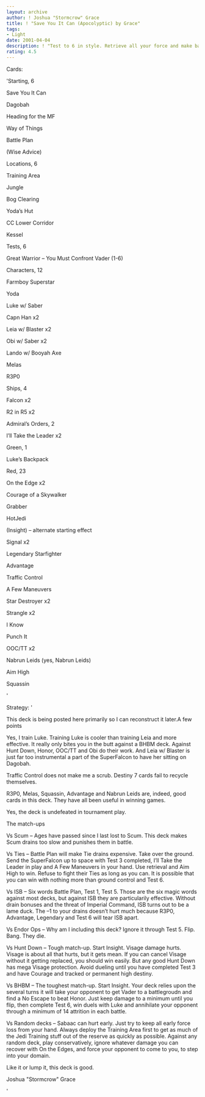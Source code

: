 ```yaml
---
layout: archive
author: ! Joshua "Stormcrow" Grace
title: ! "Save You It Can (Apocolyptic) by Grace"
tags:
- Light
date: 2001-04-04
description: ! "Test to 6 in style. Retrieve all your force and make bad guys die with big 7’s for destiny."
rating: 4.5
---
```

Cards: 

'Starting, 6

Save You It Can

Dagobah

Heading for the MF

Way of Things

Battle Plan

(Wise Advice)


Locations, 6

Training Area

Jungle

Bog Clearing

Yoda&#8217;s Hut

CC Lower Corridor

Kessel


Tests, 6

Great Warrior &#8211; You Must Confront Vader (1-6)


Characters, 12

Farmboy Superstar

Yoda

Luke w/ Saber

Capn Han x2

Leia w/ Blaster x2

Obi w/ Saber x2

Lando w/ Booyah Axe

Melas

R3P0


Ships, 4

Falcon x2

R2 in R5 x2


Admiral&#8217;s Orders, 2

I&#8217;ll Take the Leader x2


Green, 1

Luke&#8217;s Backpack


Red, 23

On the Edge x2

Courage of a Skywalker

Grabber

HotJedi

(Insight) &#8211; alternate starting effect

Signal x2

Legendary Starfighter

Advantage

Traffic Control

A Few Maneuvers

Star Destroyer x2

Strangle x2

I Know

Punch It

OOC/TT x2

Nabrun Leids (yes, Nabrun Leids)

Aim High

Squassin

'

Strategy: '

This deck is being posted here primarily so I can reconstruct it later.A few points


Yes, I train Luke. Training Luke is cooler than training Leia and more effective. It really only bites you in the butt against a BHBM deck. Against Hunt Down, Honor, OOC/TT and Obi do their work. And Leia w/ Blaster is just far too instrumental a part of the SuperFalcon to have her sitting on Dagobah.


Traffic Control does not make me a scrub. Destiny 7 cards fail to recycle themselves.


R3P0, Melas, Squassin, Advantage and Nabrun Leids are, indeed, good cards in this deck. They have all been useful in winning games.


Yes, the deck is undefeated in tournament play.


The match-ups


Vs Scum &#8211; Ages have passed since I last lost to Scum. This deck makes Scum drains too slow and punishes them in battle.


Vs Ties &#8211; Battle Plan will make Tie drains expensive. Take over the ground. Send the SuperFalcon up to space with Test 3 completed, I&#8217;ll Take the Leader in play and A Few Maneuvers in your hand. Use retrieval and Aim High to win. Refuse to fight their Ties as long as you can. It is possible that you can win with nothing more than ground control and Test 6.


Vs ISB &#8211; Six words Battle Plan, Test 1, Test 5. Those are the six magic words against most decks, but against ISB they are particularily effective. Without drain bonuses and the threat of Imperial Command, ISB turns out to be a lame duck. The &#8211;1 to your drains doesn&#8217;t hurt much because R3P0, Advantage, Legendary and Test 6 will tear ISB apart.


Vs Endor Ops &#8211; Why am I including this deck? Ignore it through Test 5. Flip. Bang. They die.


Vs Hunt Down &#8211; Tough match-up. Start Insight. Visage damage hurts. Visage is about all that hurts, but it gets mean. If you can cancel Visage without it getting replaced, you should win easily. But any good Hunt Down has mega Visage protection. Avoid dueling until you have completed Test 3 and have Courage and tracked or permanent high destiny.


Vs BHBM &#8211; The toughest match-up. Start Insight. Your deck relies upon the several turns it will take your opponent to get Vader to a battlegroudn and find a No Escape to beat Honor. Just keep damage to a minimum until you flip, then complete Test 6, win duels with Luke and annihilate your opponent through a minimum of 14 attrition in each battle.


Vs Random decks &#8211; Sabaac can hurt early. Just try to keep all early force loss from your hand. Always deploy the Training Area first to get as much of the Jedi Training stuff out of the reserve as quickly as possible. Against any random deck, play conservatively, ignore whatever damage you can recover with On the Edges, and force your opponent to come to you, to step into your domain.


Like it or lump it, this deck is good.


Joshua "Stormcrow" Grace



'